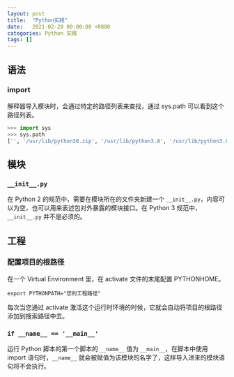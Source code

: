 ```yaml
---
layout: post
title:  "Python实践"
date:   2021-02-28 00:00:00 +0800
categories: Python 实践
tags: []
---
```


## 语法
### import
解释器导入模块时，会通过特定的路径列表来查找，通过 sys.path 可以看到这个路径列表。
```py
>>> import sys
>>> sys.path
['', '/usr/lib/python38.zip', '/usr/lib/python3.8', '/usr/lib/python3.8/lib-dynload', '/home/lnsoft/.local/lib/python3.8/site-packages', '/usr/local/lib/python3.8/dist-packages', '/usr/lib/python3/dist-packages']
```


## 模块
### ```__init__.py```
在 Python 2 的规范中，需要在模块所在的文件夹新建一个 ```__init__.py```，内容可以为空，也可以用来表述包对外暴露的模块接口。在 Python 3 规范中，```__init__.py``` 并不是必须的。

## 工程
### 配置项目的根路径
在一个 Virtual Environment 里，在 activate 文件的末尾配置 PYTHONHOME。
```
export PYTHONPATH="您的工程路径"
```

每次当您通过 activate 激活这个运行时环境的时候，它就会自动将项目的根路径添加到搜索路径中去。

### ```if __name__ == '__main__'```
运行 Python 脚本的第一个脚本的 ```__name__``` 值为 ```__main__```，在脚本中使用 import 语句时，```__name__``` 就会被赋值为该模块的名字了，这样导入进来的模块语句将不会执行。
